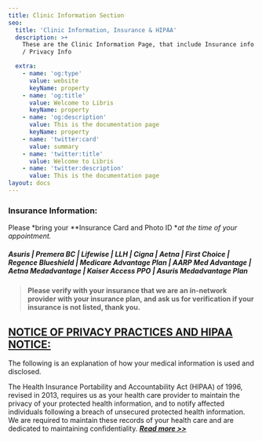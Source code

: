 ```yaml
---
title: Clinic Information Section
seo:
  title: 'Clinic Information, Insurance & HIPAA'
  description: >+
    These are the Clinic Information Page, that include Insurance info and HIPAA
    / Privacy Info

  extra:
    - name: 'og:type'
      value: website
      keyName: property
    - name: 'og:title'
      value: Welcome to Libris
      keyName: property
    - name: 'og:description'
      value: This is the documentation page
      keyName: property
    - name: 'twitter:card'
      value: summary
    - name: 'twitter:title'
      value: Welcome to Libris
    - name: 'twitter:description'
      value: This is the documentation page
layout: docs
---
```

### **Insurance Information:**

Please *bring your **Insurance Card and Photo ID **at the time of your appointment.*

##### **Asuris | Premera BC | Lifewise | LLH | Cigna | Aetna | First Choice | Regence Blueshield | Medicare Advantage Plan | AARP Med Advantage | Aetna Medadvantage | Kaiser Access PPO | Asuris Medadvantage Plan**

> **Please verify with your insurance that we are an  in-network provider with your insurance plan, and ask us for verification if your insurance is not listed, thank you.**

## [**NOTICE OF PRIVACY PRACTICES AND HIPAA NOTICE:**](https://github.com/erik1968/gilman-family-practice/blob/83f68cedc8f6d34f0a81c9ceeda50b083f626f9e/public/forms/NoticePrivacyPractices.pdf)

The following is an explanation of how your medical information is used and disclosed.

The Health Insurance Portability and Accountability Act (HIPAA) of 1996, revised in 2013, requires us as your health care provider to maintain the privacy of your protected health information, and to notify affected individuals following a breach of unsecured protected health information.  We are required to maintain these records of your health care and are dedicated to maintaining confidentiality. [***Read more >>***](http://drgcg.com/NoticePrivacyPractices.pdf)
